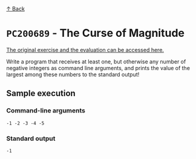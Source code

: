 [↑ Back](../../README.md)


# `PC200689` - The Curse of Magnitude

[The original exercise and the evaluation can be accessed here.](https://progcont.hu/progcont/100102/?pid=200689)

Write a program that receives at least one, but otherwise any number of negative integers as command line arguments, and prints the value of the largest among these numbers to the standard output!

## Sample execution

### Command-line arguments

```
-1 -2 -3 -4 -5
```

### Standard output

```
-1
```
